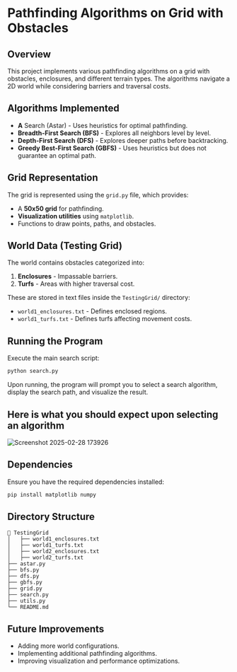 # Pathfinding Algorithms on Grid with Obstacles

## Overview
This project implements various pathfinding algorithms on a grid with obstacles, enclosures, and different terrain types. The algorithms navigate a 2D world while considering barriers and traversal costs.

## Algorithms Implemented
- **A** Search (Astar) - Uses heuristics for optimal pathfinding.
- **Breadth-First Search (BFS)** - Explores all neighbors level by level.
- **Depth-First Search (DFS)** - Explores deeper paths before backtracking.
- **Greedy Best-First Search (GBFS)** - Uses heuristics but does not guarantee an optimal path.

## Grid Representation
The grid is represented using the `grid.py` file, which provides:
- A **50x50 grid** for pathfinding.
- **Visualization utilities** using `matplotlib`.
- Functions to draw points, paths, and obstacles.

## World Data (Testing Grid)
The world contains obstacles categorized into:
1. **Enclosures** - Impassable barriers.
2. **Turfs** - Areas with higher traversal cost.

These are stored in text files inside the `TestingGrid/` directory:
- `world1_enclosures.txt` - Defines enclosed regions.
- `world1_turfs.txt` - Defines turfs affecting movement costs.

## Running the Program
Execute the main search script:
```bash
python search.py
```
Upon running, the program will prompt you to select a search algorithm, display the search path, and visualize the result.


## Here is what you should expect upon selecting an algorithm 
![Screenshot 2025-02-28 173926](https://github.com/user-attachments/assets/d39d74c3-b470-4baf-b0a4-2fbd58af314f)




## Dependencies
Ensure you have the required dependencies installed:
```bash
pip install matplotlib numpy
```

## Directory Structure
```
📂 TestingGrid
│   ├── world1_enclosures.txt
│   ├── world1_turfs.txt
│   ├── world2_enclosures.txt
│   ├── world2_turfs.txt
├── astar.py
├── bfs.py
├── dfs.py
├── gbfs.py
├── grid.py
├── search.py
├── utils.py
└── README.md
```

## Future Improvements
- Adding more world configurations.
- Implementing additional pathfinding algorithms.
- Improving visualization and performance optimizations.


